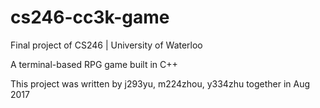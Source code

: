 # cs246-cc3k-game
Final project of CS246 | University of Waterloo

A terminal-based RPG game built in C++

This project was written by j293yu, m224zhou, y334zhu together in Aug 2017

